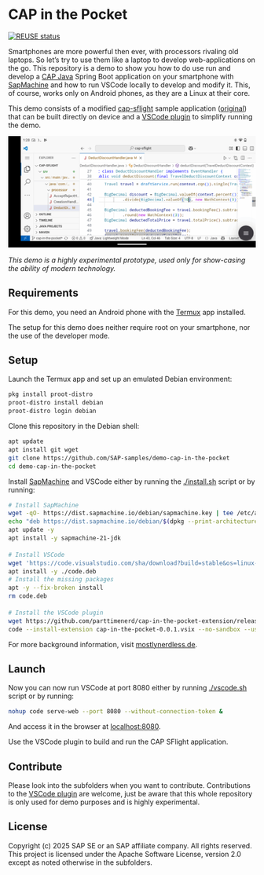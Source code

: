 # CAP in the Pocket

[![REUSE status](https://api.reuse.software/badge/github.com/SAP-samples/demo-cap-in-the-pocket)](https://api.reuse.software/info/github.com/SAP-samples/demo-cap-in-the-pocket)

Smartphones are more powerful then ever, with processors rivaling old laptops. So let’s try to use them like a laptop to develop web-applications on the go. This repository is a demo to show you how to do use run and develop a [CAP Java](https://cap.cloud.sap/docs/java/) Spring Boot application on your smartphone with [SapMachine](https://sapmachine.io) and how to run VSCode locally to develop and modify it. This, of course, works only on Android phones, as they are a Linux at their core.

This demo consists of a modified [cap-sflight](./cap-flight) sample application ([original](https://github.com/SAP-samples/cap-sflight))
that can be built directly on device and a [VSCode plugin](./vscode-plugin/) to
simplify running the demo.

![](./media/image.png)

_This demo is a highly experimental prototype, used only for show-casing the ability of modern technology._

## Requirements

For this demo, you need an Android phone with the [Termux](https://termux.dev) app
installed.

The setup for this demo does neither require root on your smartphone, nor the use
of the developer mode.

## Setup

Launch the Termux app and set up an emulated Debian environment:

```sh
pkg install proot-distro
proot-distro install debian
proot-distro login debian
```

Clone this repository in the Debian shell:

```sh
apt update
apt install git wget
git clone https://github.com/SAP-samples/demo-cap-in-the-pocket
cd demo-cap-in-the-pocket
```

Install [SapMachine](https://sapmachine.io) and VSCode either by running
the [./install.sh](./install.sh) script or by running:

```sh
# Install SapMachine
wget -qO- https://dist.sapmachine.io/debian/sapmachine.key | tee /etc/apt/trusted.gpg.d/sapmachine.asc > /dev/null
echo "deb https://dist.sapmachine.io/debian/$(dpkg --print-architecture)/ ./" | tee /etc/apt/sources.list.d/sapmachine.list > /dev/null
apt update -y
apt install -y sapmachine-21-jdk

# Install VSCode
wget 'https://code.visualstudio.com/sha/download?build=stable&os=linux-deb-arm64' -O code.deb
apt install -y ./code.deb
# Install the missing packages
apt -y --fix-broken install
rm code.deb

# Install the VSCode plugin
wget https://github.com/parttimenerd/cap-in-the-pocket-extension/releases/download/snapshot/cap-in-the-pocket-0.0.1.vsix .
code --install-extension cap-in-the-pocket-0.0.1.vsix --no-sandbox --user-data-dir ~
```

For more background information, visit [mostlynerdless.de](https://mostlynerdless.de/blog/2025/05/09/cap-in-the-pocket-developing-java-applications-on-your-phone/).

## Launch

Now you can now run VSCode at port 8080 either by running [./vscode.sh](./vscode.sh) script
or by running:

```sh
nohup code serve-web --port 8080 --without-connection-token &
```

And access it in the browser at [localhost:8080](localhost:8080).

Use the VSCode plugin to build and run the CAP SFlight application.

## Contribute

Please look into the subfolders when you want to contribute.
Contributions to the [VSCode plugin](./vscode-plugin/) are welcome,
just be aware that this whole repository is only used for demo
purposes and is highly experimental.


## License
Copyright (c) 2025 SAP SE or an SAP affiliate company. All rights reserved. This project is licensed under the Apache Software License, version 2.0 except as noted otherwise in the subfolders.
